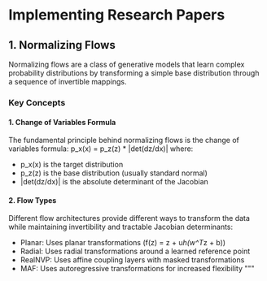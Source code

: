# Implementing Research Papers
## 1. Normalizing Flows
Normalizing flows are a class of generative models that learn complex probability distributions 
by transforming a simple base distribution through a sequence of invertible mappings.

### Key Concepts

#### 1. Change of Variables Formula
The fundamental principle behind normalizing flows is the change of variables formula:
p_x(x) = p_z(z) * |det(dz/dx)|
where:
- p_x(x) is the target distribution
- p_z(z) is the base distribution (usually standard normal)
- |det(dz/dx)| is the absolute determinant of the Jacobian

#### 2. Flow Types
Different flow architectures provide different ways to transform the data while maintaining
invertibility and tractable Jacobian determinants:
- Planar: Uses planar transformations (f(z) = z + u*h(w^T*z + b))
- Radial: Uses radial transformations around a learned reference point
- RealNVP: Uses affine coupling layers with masked transformations
- MAF: Uses autoregressive transformations for increased flexibility
"""
